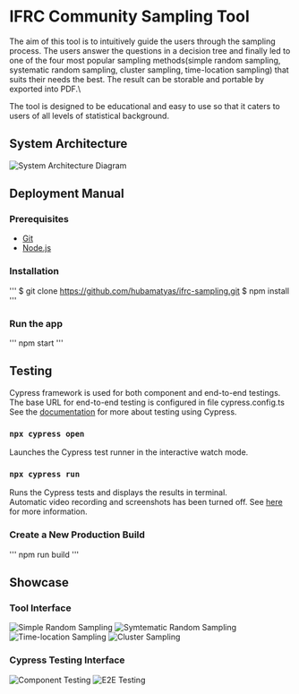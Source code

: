 # IFRC Community Sampling Tool

The aim of this tool is to intuitively guide the users through the sampling process. The users answer the questions in a decision tree and finally led to one of the four most popular sampling methods(simple random sampling, systematic random sampling, cluster sampling, time-location sampling) that suits their needs the best. The result can be storable and portable by exported into PDF.\

The tool is designed to be educational and easy to use so that it caters to users of all levels of statistical background.

## System Architecture
![System Architecture Diagram](./public/SystemArchitecture.png)

## Deployment Manual

### Prerequisites
- [Git](https://git-scm.com/)
- [Node.js](https://nodejs.org/en)

### Installation
'''
$ git clone https://github.com/hubamatyas/ifrc-sampling.git
$ npm install
'''

### Run the app
'''
npm start
'''

## Testing

Cypress framework is used for both component and end-to-end testings.\
The base URL for end-to-end testing is configured in file cypress.config.ts\
See the [documentation](https://docs.cypress.io/) for more about testing using Cypress.

### `npx cypress open`

Launches the Cypress test runner in the interactive watch mode.

### `npx cypress run`

Runs the Cypress tests and displays the results in terminal.\
Automatic video recording and screenshots has been turned off. See [here](https://docs.cypress.io/guides/guides/screenshots-and-videos) for more information.

### Create a New Production Build
'''
npm run build
'''

## Showcase

### Tool Interface

![Simple Random Sampling](./public/SimpleRandom.png)
![Symtematic Random Sampling](./public/SystematicRandom.png)
![Time-location Sampling](./public/TimeLocation.png)
![Cluster Sampling](./public/Cluster.png)

### Cypress Testing Interface

![Component Testing](./public/ComponentTesting.png)
![E2E Testing](./public/E2ETesting.png)
